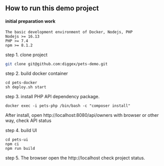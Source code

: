 ## How to run this demo project
#### initial preparation work
```
The basic development environment of Docker, Nodejs, PHP
Nodejs >= 16.13
PHP >= 7.4
npm >= 8.1.2
```
step 1. clone project
```bash
git clone git@github.com:diggex/pets-demo.git
````

step 2. build docker container 
```
cd pets-docker 
sh deploy.sh start
```

step 3. install PHP API dependency package.
```
docker exec -i pets-php /bin/bash -c "composer install"
```
After install, open http://localhost:8080/api/owners with browser or other way, check API status

step 4. build UI
```
cd pets-ui 
npm ci
npm run build
```

step 5. The browser open the http://localhost check project status.
